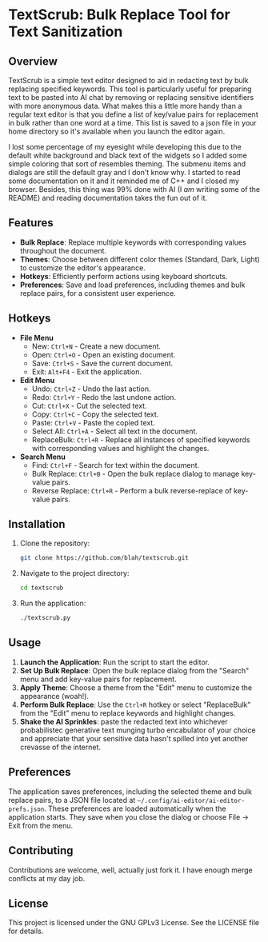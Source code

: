 # TextScrub: Bulk Replace Tool for Text Sanitization


## Overview
TextScrub is a simple text editor designed to aid in redacting text by bulk replacing specified keywords. This tool is particularly useful for preparing text to be pasted into AI chat by removing or replacing sensitive identifiers with more anonymous data. What makes this a little more handy than a regular text editor is that you define a list of key/value pairs for replacement in bulk rather than one word at a time. This list is saved to a json file in your home directory so it's available when you launch the editor again.

I lost some percentage of my eyesight while developing this due to the default white background and black text of the widgets so I added some simple coloring that sort of resembles theming. The submenu items and dialogs are still the default gray and I don't know why. I started to read some documentation on it and it reminded me of C++ and I closed my browser. Besides, this thing was 99% done with AI (I _am_ writing some of the README) and reading documentation takes the fun out of it.


## Features
- **Bulk Replace**: Replace multiple keywords with corresponding values throughout the document.
- **Themes**: Choose between different color themes (Standard, Dark, Light) to customize the editor's appearance.
- **Hotkeys**: Efficiently perform actions using keyboard shortcuts.
- **Preferences**: Save and load preferences, including themes and bulk replace pairs, for a consistent user experience.

## Hotkeys
- **File Menu**
  - New: `Ctrl+N` - Create a new document.
  - Open: `Ctrl+O` - Open an existing document.
  - Save: `Ctrl+S` - Save the current document.
  - Exit: `Alt+F4` - Exit the application.
- **Edit Menu**
  - Undo: `Ctrl+Z` - Undo the last action.
  - Redo: `Ctrl+Y` - Redo the last undone action.
  - Cut: `Ctrl+X` - Cut the selected text.
  - Copy: `Ctrl+C` - Copy the selected text.
  - Paste: `Ctrl+V` - Paste the copied text.
  - Select All: `Ctrl+A` - Select all text in the document.
  - ReplaceBulk: `Ctrl+R` - Replace all instances of specified keywords with corresponding values and highlight the changes.
- **Search Menu**
  - Find: `Ctrl+F` - Search for text within the document.
  - Bulk Replace: `Ctrl+B` - Open the bulk replace dialog to manage key-value pairs.
  - Reverse Replace: `Ctrl+R` - Perform a bulk reverse-replace of key-value pairs.

## Installation
1. Clone the repository:
   ```bash
   git clone https://github.com/blah/textscrub.git
   ```
2. Navigate to the project directory:
   ```bash
   cd textscrub
   ```
3. Run the application:
   ```bash
   ./textscrub.py
   ```

## Usage
1. **Launch the Application**: Run the script to start the editor.
2. **Set Up Bulk Replace**: Open the bulk replace dialog from the "Search" menu and add key-value pairs for replacement.
3. **Apply Theme**: Choose a theme from the "Edit" menu to customize the appearance (woah!).
4. **Perform Bulk Replace**: Use the `Ctrl+R` hotkey or select "ReplaceBulk" from the "Edit" menu to replace keywords and highlight changes.
5. **Shake the AI Sprinkles**: paste the redacted text into whichever probabilistec generative text munging turbo encabulator of your choice and appreciate that your sensitive data hasn't spilled into yet another crevasse of the internet.

## Preferences
The application saves preferences, including the selected theme and bulk replace pairs, to a JSON file located at `~/.config/ai-editor/ai-editor-prefs.json`. These preferences are loaded automatically when the application starts. They save when you close the dialog or choose File -> Exit from the menu.

## Contributing
Contributions are welcome, well, actually just fork it. I have enough merge conflicts at my day job.

## License
This project is licensed under the GNU GPLv3 License. See the LICENSE file for details.
